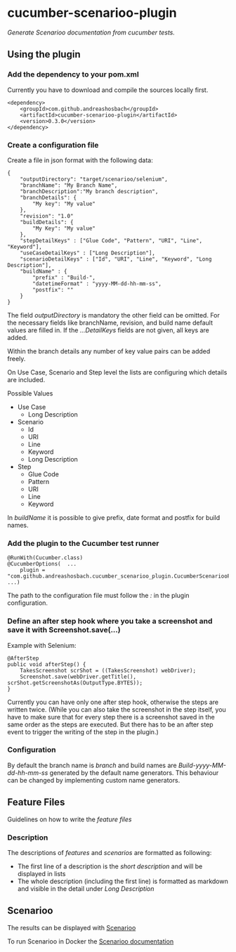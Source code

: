 # cucumber-scenarioo-plugin

*Generate Scenarioo documentation from cucumber tests.*

## Using the plugin

### Add the dependency to your pom.xml

Currently you have to download and compile the sources locally first.

	<dependency>
    	<groupId>com.github.andreashosbach</groupId>
		<artifactId>cucumber-scenarioo-plugin</artifactId>
		<version>0.3.0</version>
	</dependency>

### Create a configuration file

Create a file in json format with the following data:
 
    {
        "outputDirectory": "target/scenarioo/selenium",
        "branchName": "My Branch Name",
        "branchDescription":"My branch description",
        "branchDetails": {
            "My key": "My value"
        },
        "revision": "1.0"
        "buildDetails": {
            "My Key": "My value"
        },
        "stepDetailKeys" : ["Glue Code", "Pattern", "URI", "Line", "Keyword"],
        "useCaseDetailKeys" : ["Long Description"],
        "scenarioDetailKeys" : ["Id", "URI", "Line", "Keyword", "Long Description"],
        "buildName" : {
            "prefix" : "Build-",
            "datetimeFormat" : "yyyy-MM-dd-hh-mm-ss",
            "postfix": ""
        }
    } 
    
The field *outputDirectory* is mandatory the other field can be omitted. For the necessary fields like branchName, 
revision, and build name default values are filled in.
If the *...DetailKeys* fields are not given, all keys are added.

Within the branch details any number of key value pairs can be added freely.

On Use Case, Scenario and Step level the lists are configuring which details are included.

Possible Values
* Use Case
    * Long Description
* Scenario
    * Id
    * URI
    * Line
    * Keyword
    * Long Description
* Step
    * Glue Code
    * Pattern
    * URI
    * Line
    * Keyword

In *buildName* it is possible to give prefix, date format and postfix for build names.

### Add the plugin to the Cucumber test runner

    @RunWith(Cucumber.class)
    @CucumberOptions(  ...
        plugin = "com.github.andreashosbach.cucumber_scenarioo_plugin.CucumberScenariooPlugin:resources/cucumber_scenarioo_config.json"
    ...)

The path to the configuration file must follow the  *:* in the plugin configuration.

### Define an after step hook where you take a screenshot and save it with Screenshot.save(...)
  
Example with Selenium:
  
    @AfterStep
    public void afterStep() {
        TakesScreenshot scrShot = ((TakesScreenshot) webDriver);
        Screenshot.save(webDriver.getTitle(), scrShot.getScreenshotAs(OutputType.BYTES));
    }

Currently you can  have only one after step hook, otherwise the steps are written twice.
(While you can also take the screenshot in the step itself, you have to make sure that for every step there is a screenshot 
saved in the same order as the steps are executed. But there has to be an after step event to trigger the writing of the 
step in the plugin.)

### Configuration

By default the branch name is *branch* and build names are *Build-yyyy-MM-dd-hh-mm-ss* generated by the default name generators.
This behaviour can be changed by implementing custom name generators.


## Feature Files
Guidelines on how to write the *feature files* 

### Description
The descriptions of *features* and *scenarios* are formatted as following:
* The first line of a description is the *short description* and will be displayed in lists
* The whole description (including the first line) is formatted as markdown and visible in the detail under *Long Description*

## Scenarioo

The results can be displayed with [Scenarioo](http://scenarioo.org/)

To run Scenarioo in Docker the [Scenarioo documentation](http://scenarioo.org/docs/master/tutorial/Scenarioo-Viewer-Docker-Image.html)
